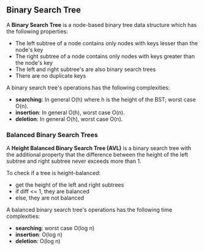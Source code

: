 ## Binary Search Tree
A **Binary Search Tree** is a node-based binary tree data structure which has the following properties:
- The left subtree of a node contains only nodes with keys lesser than the node's key
- The right subtree of a node contains only nodes with keys greater than the node's key
- The left and right subtree's are also binary search trees
- There are no duplicate keys


A binary search tree's operations has the following complexities:
- **searching**: In general O(h) where h is the height of the BST; worst case O(n).
- **insertion**: In general O(h), worst case O(n).
- **deletion**: In general O(h), worst case O(n).

### Balanced Binary Search Trees
A **Height Balanced Binary Search Tree (AVL)** is a binary search tree with the additional property that the difference between the height of the left subtree and right subtree never exceeds more than 1. 

To check if a tree is height-balanced:
- get the height of the left and right subtrees
- if diff <= 1, they are balanced
- else, they are not balanced

A balanced binary search tree's operations has the following time complexities:
- **searching**: worst case O(log n)
- **insertion**: O(log n)
- **deletion**: O(log n)